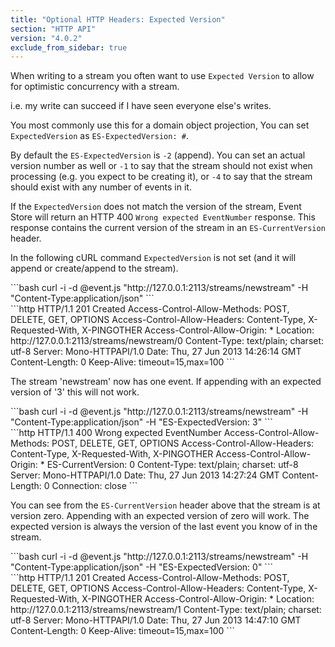 ```yaml
---
title: "Optional HTTP Headers: Expected Version"
section: "HTTP API"
version: "4.0.2"
exclude_from_sidebar: true
---
```


When writing to a stream you often want to use `Expected Version` to allow for optimistic concurrency with a stream.

i.e. my write can succeed if I have seen everyone else's writes.

You most commonly use this for a domain object projection, You can set `ExpectedVersion` as `ES-ExpectedVersion: #`.

By default the `ES-ExpectedVersion` is `-2` (append). You can set an actual version number as well or `-1` to say that the stream should not exist when processing (e.g. you expect to be creating it), or `-4` to say that the stream should exist with any number of events in it.

If the `ExpectedVersion` does not match the version of the stream, Event Store will return an HTTP 400 `Wrong expected EventNumber` response. This response contains the current version of the stream in an `ES-CurrentVersion` header.

In the following cURL command `ExpectedVersion` is not set (and it will append or create/append to the stream).

<div class="codetabs" markdown="1">
<div data-lang="request" markdown="1">
```bash
curl -i -d @event.js "http://127.0.0.1:2113/streams/newstream" -H "Content-Type:application/json"
```
</div>
<div data-lang="response" markdown="1">
```http
HTTP/1.1 201 Created
Access-Control-Allow-Methods: POST, DELETE, GET, OPTIONS
Access-Control-Allow-Headers: Content-Type, X-Requested-With, X-PINGOTHER
Access-Control-Allow-Origin: *
Location: http://127.0.0.1:2113/streams/newstream/0
Content-Type: text/plain; charset: utf-8
Server: Mono-HTTPAPI/1.0
Date: Thu, 27 Jun 2013 14:26:14 GMT
Content-Length: 0
Keep-Alive: timeout=15,max=100
```
</div>
</div>

The stream 'newstream' now has one event. If appending with an expected version of '3' this will not work.

<div class="codetabs" markdown="1">
<div data-lang="request" markdown="1">
```bash
curl -i -d @event.js "http://127.0.0.1:2113/streams/newstream" -H "Content-Type:application/json" -H "ES-ExpectedVersion: 3"
```
</div>
<div data-lang="response" markdown="1">
```http
HTTP/1.1 400 Wrong expected EventNumber
Access-Control-Allow-Methods: POST, DELETE, GET, OPTIONS
Access-Control-Allow-Headers: Content-Type, X-Requested-With, X-PINGOTHER
Access-Control-Allow-Origin: *
ES-CurrentVersion: 0
Content-Type: text/plain; charset: utf-8
Server: Mono-HTTPAPI/1.0
Date: Thu, 27 Jun 2013 14:27:24 GMT
Content-Length: 0
Connection: close
```
</div>
</div>

You can see from the `ES-CurrentVersion` header above that the stream is at version zero. Appending with an expected version of zero will work. The expected version is always the version of the last event you know of in the stream.

<div class="codetabs" markdown="1">
<div data-lang="request" markdown="1">
```bash
curl -i -d @event.js "http://127.0.0.1:2113/streams/newstream" -H "Content-Type:application/json" -H "ES-ExpectedVersion: 0"
```
</div>
<div data-lang="response" markdown="1">
```http
HTTP/1.1 201 Created
Access-Control-Allow-Methods: POST, DELETE, GET, OPTIONS
Access-Control-Allow-Headers: Content-Type, X-Requested-With, X-PINGOTHER
Access-Control-Allow-Origin: *
Location: http://127.0.0.1:2113/streams/newstream/1
Content-Type: text/plain; charset: utf-8
Server: Mono-HTTPAPI/1.0
Date: Thu, 27 Jun 2013 14:47:10 GMT
Content-Length: 0
Keep-Alive: timeout=15,max=100
```
</div>
</div>
